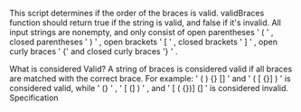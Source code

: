 This script determines if the order of the braces is valid. validBraces function should return true if the string is valid, and false if it's invalid. 
All input strings are nonempty, and only consist of open parentheses ' ( ' , closed parentheses ' ) ' , open brackets ' [ ' , closed brackets ' ] ' , open curly braces ' {' and closed curly braces '} ' . 

What is considered Valid? 
A string of braces is considered valid if all braces are matched with the correct brace. For example: 
' ( ) {} [] ' and ' ( [ {}] ) ' is considered valid, while ' (} ' , ' [ (] ) ' , and ' [ ( {})] (] ' is considered invalid. 
Specification 
